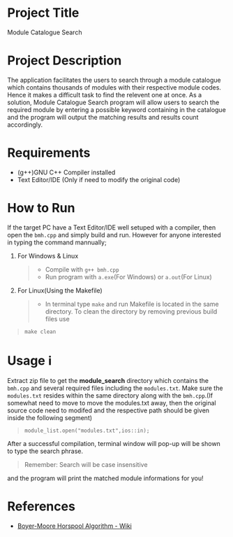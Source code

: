 # Project Title
Module Catalogue Search

# Project Description
The application facilitates the users to search through a module catalogue which contains thousands of modules with their respective module codes. Hence it makes a difficult task to find the relevent one at once. As a solution, Module Catalogue Search program will allow users to search the required module by entering a possible keyword containing in the catalogue and the program will output the matching results and results count accordingly. 

# Requirements
- (g++)GNU C++ Compiler installed
- Text Editor/IDE (Only if need to modify the original code)

# How to Run

If the target PC have a Text Editor/IDE well setuped with a compiler, then open the `bmh.cpp` and simply build and run. However for anyone interested in typing the command mannually; 

1. For Windows & Linux
   > - Compile with `g++ bmh.cpp`
   > - Run program with `a.exe`(For Windows) or `a.out`(For Linux)

2. For Linux(Using the Makefile)
    > - In terminal type `make` and run
Makefile is located in the same directory. To clean the directory by removing previous build files use

> `make clean`

# Usage :information_source:
Extract zip file to get the **module_search** directory which contains the `bmh.cpp` and several required files including the `modules.txt`. Make sure the `modules.txt` resides within the same directory along with the `bmh.cpp`.(If somewhat need to move to move the modules.txt away, then the original source code need to modifed and the respective path should be given inside the following segment)

> `module_list.open("modules.txt",ios::in);`

After a successful compilation, terminal window will pop-up will be shown to type the search phrase. 

> Remember: Search will be case insensitive

and the program will print the matched module informations for you!


# References
-	 [Boyer-Moore Horspool Algorithm - Wiki](https://en.wikipedia.org/wiki/Boyer%E2%80%93Moore%E2%80%93Horspool_algorithm)
